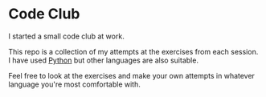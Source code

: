 # Code Club

I started a small code club at work.

This repo is a collection of my attempts at the exercises from each session.  I have used [Python](https://www.python.org) but other languages are also suitable.

Feel free to look at the exercises and make your own attempts in whatever language you're most comfortable with. 